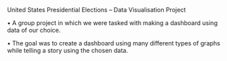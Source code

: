 United States Presidential Elections – Data Visualisation Project

• A group project in which we were tasked with making a dashboard using data of our choice.

• The goal was to create a dashboard using many different types of graphs while telling a story using the chosen data.
